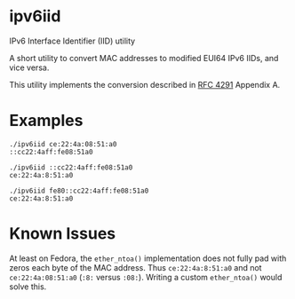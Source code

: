 # ipv6iid
IPv6 Interface Identifier (IID) utility

A short utility to convert MAC addresses to modified EUI64 IPv6 IIDs, and vice versa.

This utility implements the conversion described in [RFC 4291](https://www.rfc-editor.org/rfc/rfc4291.html) Appendix A.

# Examples

```
./ipv6iid ce:22:4a:08:51:a0
::cc22:4aff:fe08:51a0
```

```
./ipv6iid ::cc22:4aff:fe08:51a0
ce:22:4a:8:51:a0
```

```
./ipv6iid fe80::cc22:4aff:fe08:51a0
ce:22:4a:8:51:a0
```

# Known Issues

At least on Fedora, the `ether_ntoa()` implementation does not fully pad with zeros each byte of the MAC address.  Thus `ce:22:4a:8:51:a0` and not `ce:22:4a:08:51:a0` (`:8:` versus `:08:`).  Writing a custom `ether_ntoa()` would solve this.
